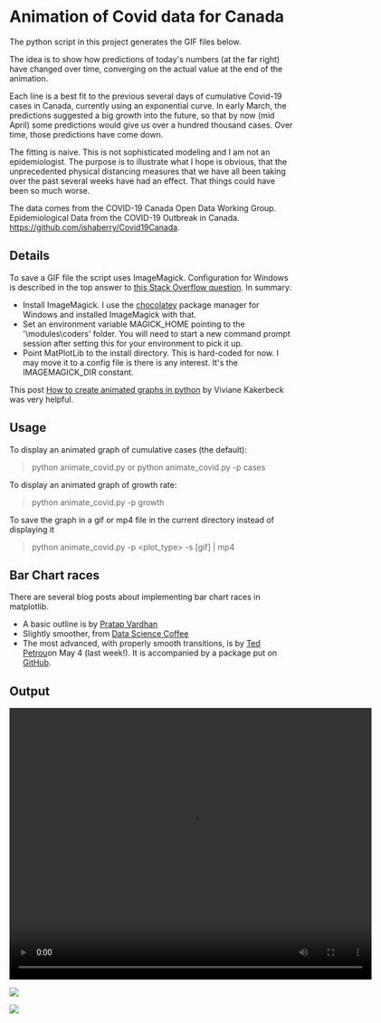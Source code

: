 # Animation of Covid data for Canada

The python script in this project generates the GIF files below. 

The idea is to show how predictions of today's numbers (at the far right) have changed over time, converging on the actual value at the end of the animation.

Each line is a best fit to the previous several days of cumulative Covid-19 cases in Canada, currently using an exponential curve. In early March, the predictions suggested a big growth into the future, so that by now (mid April) some predictions would give us over a hundred thousand cases. Over time, those predictions have come down.

The fitting is naive. This is not sophisticated modeling and I am not an epidemiologist. The purpose is to illustrate what I hope is obvious, that the unprecedented physical distancing measures that we have all been taking over the past several weeks have had an effect. That things could have been so much worse.

The data comes from the COVID-19 Canada Open Data Working Group. Epidemiological Data from the COVID-19 Outbreak in Canada. https://github.com/ishaberry/Covid19Canada. 


## Details

To save a GIF file the script uses ImageMagick. Configuration for Windows is described in the top answer to [this Stack Overflow question](https://stackoverflow.com/questions/23417487/aving-a-matplotlib-animation-with-imagemagick-and-without-ffmpeg-or-mencoder/42565258#42565258). In summary:

- Install ImageMagick. I use the [chocolatey](https://chocolatey.org/) package manager for Windows and installed ImageMagick with that.
- Set an environment variable MAGICK_HOME pointing to the '<your-install-dir>\modules\coders' folder. You will need to start a new command prompt session after setting this for your environment to pick it up.
- Point MatPlotLib to the install directory. This is hard-coded for now. I may move it to a config file is there is any interest. It's the IMAGEMAGICK_DIR constant.

This post [How to create animated graphs in python](https://towardsdatascience.com/how-to-create-animated-graphs-in-python-bb619cc2dec1) by Viviane Kakerbeck was very helpful. 

## Usage

To display an animated graph of cumulative cases (the default):

> python animate_covid.py
or
> python animate_covid.py -p cases

To display an animated graph of growth rate:

> python animate_covid.py -p growth

To save the graph in a gif or mp4 file in the current directory instead of displaying it

> python animate_covid.py -p <plot_type> -s [gif] | mp4

## Bar Chart races

There are several blog posts about implementing bar chart races in matplotlib.

- A basic outline is by [Pratap Vardhan](https://towardsdatascience.com/bar-chart-race-in-python-with-matplotlib-8e687a5c8a41)
- Slightly smoother, from [Data Science Coffee](https://www.datasciencecoffee.com/2020-smooth-bar-chart-race/)
- The most advanced, with properly smooth transitions, is by [Ted Petrou](https://medium.com/dunder-data/create-a-bar-chart-race-animation-in-python-with-matplotlib-477ed1590096)on May 4 (last week!). It is accompanied by a package put on [GitHub](https://github.com/dexplo/bar_chart_race).

## Output

<video width="640" height="480" autoplay controls>
  <source src="covid_cases.mp4" type="video/mp4">
  <source src="movie.ogg" type="video/ogg">
  Your browser does not support the video tag.
</video>

![](covid_cases.gif)

![](covid_growth.gif)
